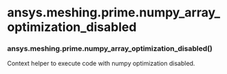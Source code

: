 # ansys.meshing.prime.numpy_array_optimization_disabled

### ansys.meshing.prime.numpy_array_optimization_disabled()

Context helper to execute code with numpy optimization disabled.

<!-- !! processed by numpydoc !! -->
